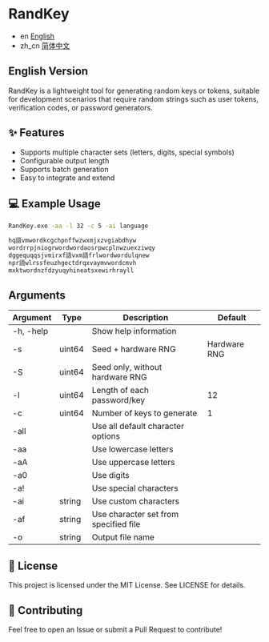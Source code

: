 # RandKey
 - en [English](README.md)
 - zh_cn [简体中文](README_zh_cn.md)

## English Version

RandKey is a lightweight tool for generating random keys or tokens, suitable for development scenarios that require random strings such as user tokens, verification codes, or password generators.

## ✨ Features

* Supports multiple character sets (letters, digits, special symbols)
* Configurable output length
* Supports batch generation
* Easy to integrate and extend

## 💻 Example Usage

```bash
RandKey.exe -aa -l 32 -c 5 -ai language
```

```bash
hq語vmwordkcgchpnffwzwxmjxzvgiabdhyw  
wordrrpjniogrwordwordaosrpwcplnwzuexziwqy  
dggequqqsjvmirxf語vxm語frlwordwordulqnew  
npr語wlrssfeuzhgectdrqxvaymvwordcmvh  
mxktwordnzfdzyuqyhineatsxewirhrayll  
```

## Arguments

| Argument    | Type   | Description                           | Default      |
| ----------- | ------ | ------------------------------------- | ------------ |
| -h, -help   |        | Show help information                 |              |
| -s <seed>   | uint64 | Seed + hardware RNG                   | Hardware RNG |
| -S <seed>   | uint64 | Seed only, without hardware RNG       |              |
| -l <length> | uint64 | Length of each password/key           | 12           |
| -c <count>  | uint64 | Number of keys to generate            | 1            |
| -all        |        | Use all default character options     |              |
| -aa         |        | Use lowercase letters                 |              |
| -aA         |        | Use uppercase letters                 |              |
| -a0         |        | Use digits                            |              |
| -a!         |        | Use special characters                |              |
| -ai <chars> | string | Use custom characters                 |              |
| -af <file>  | string | Use character set from specified file |              |
| -o <file>   | string | Output file name                      |              |

## 📄 License

This project is licensed under the MIT License. See LICENSE for details.

## 🙌 Contributing

Feel free to open an Issue or submit a Pull Request to contribute!

